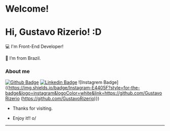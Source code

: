# Welcome!

# Hi, Gustavo Rizerio! :D

:computer: I'm Front-End Developer!

:house_with_garden: I’m from Brazil.

### About me

[![Github Badge](https://img.shields.io/badge/-Github-000?style=flat-square&logo=Github&logoColor=white&link=https://github.com/GustavoRizerio)](https://github.com/GustavoRizerio)
[![Linkedin Badge](https://img.shields.io/badge/-LinkedIn-blue?style=flat-square&logo=Linkedin&logoColor=white&link=https://www.linkedin.com/in/gustavo-rizerio-aba495212/)](https://www.linkedin.com/in/gustavo-rizerio-aba495212/)
![Instagrem Badge]({https://img.shields.io/badge/Instagram-E4405F?style=for-the-badge&logo=instagram&logoColor=white&link=https://github.com/GustavoRizerio (https://github.com/GustavoRizerio)})

- Thanks for visiting.

- Enjoy it!! o/

----------------------------------------------------------------------------------
